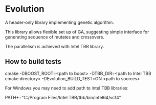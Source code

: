 # Evolution
A header-only library implementing genetic algorithm.

This library allows flexible set up of GA, suggesting simple interface for generating sequence of mutates and crossovers.

The parallelism is achieved with Intel TBB library.

## How to build tests
cmake -DBOOST_ROOT=\<path to boost\> -DTBB_DIR=\<path to Intel TBB cmake directory\> -DEvolution_BUILD_TEST=ON \<path to sources\>

For Windows you may need to add path to Intel TBB libraries:

PATH+="C:/Program Files/Intel TBB/tbb/bin/intel64/vc14"
